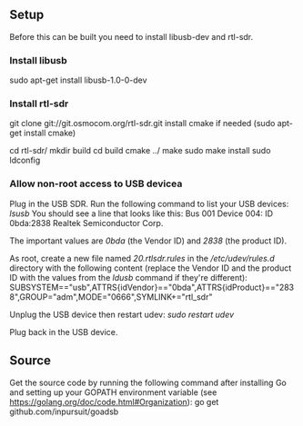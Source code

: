 Setup
-----

Before this can be built you need to install libusb-dev and rtl-sdr.

### Install libusb
sudo apt-get install libusb-1.0-0-dev

### Install rtl-sdr
git clone git://git.osmocom.org/rtl-sdr.git
install cmake if needed (sudo apt-get install cmake)

cd rtl-sdr/
mkdir build
cd build
cmake ../
make
sudo make install
sudo ldconfig

### Allow non-root access to USB devicea
Plug in the USB SDR.
Run the following command to list your USB devices: *lsusb*
You should see a line that looks like this:
  Bus 001 Device 004: ID 0bda:2838 Realtek Semiconductor Corp.

The important values are *0bda* (the Vendor ID) and *2838* (the product ID).

As root, create a new file named *20.rtlsdr.rules* in the */etc/udev/rules.d* directory with the following content (replace the Vendor ID and the product ID with the values from the *ldusb* command if they're different):
  SUBSYSTEM=="usb",ATTRS{idVendor}=="0bda",ATTRS{idProduct}=="2838",GROUP="adm",MODE="0666",SYMLINK+="rtl_sdr"

Unplug the USB device then restart udev: *sudo restart udev*

Plug back in the USB device.

Source
------

Get the source code by running the following command after installing Go and setting up your GOPATH environment variable (see https://golang.org/doc/code.html#Organization):
  go get github.com/inpursuit/goadsb
